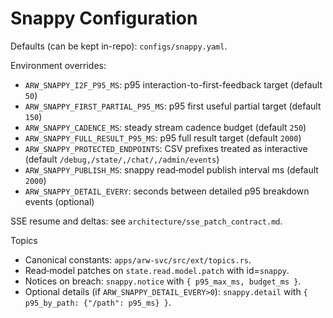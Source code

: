 # Snappy Configuration

Defaults (can be kept in-repo): `configs/snappy.yaml`.

Environment overrides:

- `ARW_SNAPPY_I2F_P95_MS`: p95 interaction-to-first-feedback target (default `50`)
- `ARW_SNAPPY_FIRST_PARTIAL_P95_MS`: p95 first useful partial target (default `150`)
- `ARW_SNAPPY_CADENCE_MS`: steady stream cadence budget (default `250`)
- `ARW_SNAPPY_FULL_RESULT_P95_MS`: p95 full result target (default `2000`)
- `ARW_SNAPPY_PROTECTED_ENDPOINTS`: CSV prefixes treated as interactive (default `/debug,/state/,/chat/,/admin/events`)
- `ARW_SNAPPY_PUBLISH_MS`: snappy read‑model publish interval ms (default `2000`)
- `ARW_SNAPPY_DETAIL_EVERY`: seconds between detailed p95 breakdown events (optional)

SSE resume and deltas: see `architecture/sse_patch_contract.md`.

Topics
- Canonical constants: `apps/arw-svc/src/ext/topics.rs`.
- Read‑model patches on `state.read.model.patch` with id=`snappy`.
- Notices on breach: `snappy.notice` with `{ p95_max_ms, budget_ms }`.
- Optional details (if `ARW_SNAPPY_DETAIL_EVERY>0`): `snappy.detail` with `{ p95_by_path: {"/path": p95_ms} }`.
